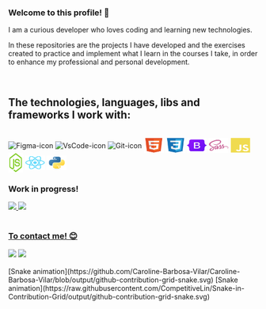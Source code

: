 ### Welcome to this profile! 👋

I am a curious developer who loves coding and learning new technologies.

In these repositories are the projects I have developed and the exercises created to practice and implement what I learn in the courses I take, in order to enhance my professional and personal development.

<br>

## The technologies, languages, libs and frameworks I work with:


<div style="display: inline_block"><br>
  <img align="center" alt="Figma-icon" width="30" height="40" src="https://cdn.jsdelivr.net/gh/devicons/devicon/icons/figma/figma-original.svg">
  <img align="center" alt="VsCode-icon" width="30" height="40" src="https://cdn.jsdelivr.net/gh/devicons/devicon/icons/vscode/vscode-original.svg">
  <img align="center" alt="Git-icon" width="30" height="40" src="https://cdn.jsdelivr.net/gh/devicons/devicon/icons/git/git-original.svg">
  <img align="center" alt="HTML-icon" height="30" width="40" src="https://raw.githubusercontent.com/devicons/devicon/master/icons/html5/html5-original.svg">
  <img align="center" alt="CSS-icon" height="30" width="40" src="https://raw.githubusercontent.com/devicons/devicon/master/icons/css3/css3-original.svg">
  <img align="center" alt="bootstrap-icon" height="30" width="40" src="https://raw.githubusercontent.com/devicons/devicon/master/icons/bootstrap/bootstrap-original.svg">
  <img align="center" alt="Sass-icon" height="30" width="40" src="https://raw.githubusercontent.com/devicons/devicon/master/icons/sass/sass-original.svg">
  <img align="center" alt="JS-icon" height="30" width="40" src="https://raw.githubusercontent.com/devicons/devicon/master/icons/javascript/javascript-plain.svg">
  <img align="center" alt="NodeJs-icon" width="30" height="40" src="https://raw.githubusercontent.com/devicons/devicon/master/icons/nodejs/nodejs-original.svg">
  <img align="center" alt="React-icon" height="30" width="40" src="https://raw.githubusercontent.com/devicons/devicon/master/icons/react/react-original.svg">
  <img align="center" alt="Python-icon" height="30" width="40" src="https://raw.githubusercontent.com/devicons/devicon/master/icons/python/python-original.svg">

<br>
  
### Work in progress!
  
<div>
  <a href="https://github.com/Caroline-Barbosa-Vilar">
  <img height="180em" src="https://github-readme-stats.vercel.app/api?username=Caroline-Barbosa-Vilar&show_icons=true&theme=radical&include_all_commits=true&count_private=true"/> 
  <img height="180em" src="https://github-readme-stats.vercel.app/api/top-langs/?username=Caroline-Barbosa-Vilar&layout=compact&langs_count=6&theme=radical"/>
</div>

<br>

### To contact me! 😊
 
<div> 
  <a href = "mailto:cbarbosavilar@gmail.com"><img src="https://img.shields.io/badge/-Gmail-D14836?style=for-the-badge&logo=gmail&logoColor=white" target="_blank"></a>
  <a href="https://www.linkedin.com/in/carolinebarbosavilar/" target="_blank"><img src="https://img.shields.io/badge/-LinkedIn-%230077B5?style=for-the-badge&logo=linkedin&logoColor=white" target="_blank"></a> 
</div>

<br>

<div>
    [Snake animation](https://github.com/Caroline-Barbosa-Vilar/Caroline-Barbosa-Vilar/blob/output/github-contribution-grid-snake.svg)
    [Snake animation](https://raw.githubusercontent.com/CompetitiveLin/Snake-in-Contribution-Grid/output/github-contribution-grid-snake.svg)
 </div>  
